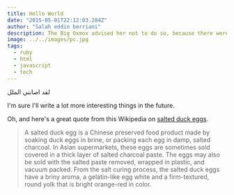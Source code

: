```yaml
---
title: Hello World
date: "2015-05-01T22:12:03.284Z"
author: "Salah eddin berriani"
description: The Big Oxmox advised her not to do so, because there were thousands of bad Commas, wild Question Marks and devious Semikoli, but the Little Blind Text.
image: ../../images/pc.jpg
tags:
  - ruby
  - html
  - javascript
  - tech
---
```


لقد اصابني الملل

I'm sure I'll write a lot more interesting things in the future.

Oh, and here's a great quote from this Wikipedia on
[salted duck eggs](http://en.wikipedia.org/wiki/Salted_duck_egg).

> A salted duck egg is a Chinese preserved food product made by soaking duck
> eggs in brine, or packing each egg in damp, salted charcoal. In Asian
> supermarkets, these eggs are sometimes sold covered in a thick layer of salted
> charcoal paste. The eggs may also be sold with the salted paste removed,
> wrapped in plastic, and vacuum packed. From the salt curing process, the
> salted duck eggs have a briny aroma, a gelatin-like egg white and a
> firm-textured, round yolk that is bright orange-red in color.
